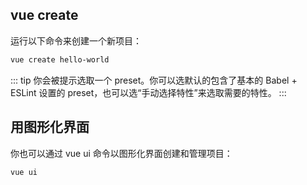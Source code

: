 ## vue create
运行以下命令来创建一个新项目：

```sh
vue create hello-world
```

::: tip 
你会被提示选取一个 preset。你可以选默认的包含了基本的 Babel + ESLint 设置的 preset，也可以选“手动选择特性”来选取需要的特性。
:::


## 用图形化界面

你也可以通过 vue ui 命令以图形化界面创建和管理项目：

``` sh
vue ui
```
